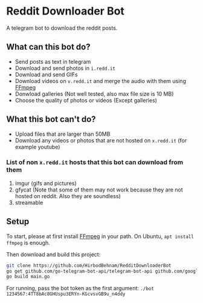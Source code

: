 # Reddit Downloader Bot
A telegram bot to download the reddit posts.
## What can this bot do?
* Send posts as text in telegram
* Download and send photos in `i.redd.it`
* Download and send GIFs
* Download videos on `v.redd.it` and merge the audio with them using [FFmpeg](https://www.ffmpeg.org/)
* Donwload galleries (Not well tested, also max file size is 10 MB)
* Choose the quality of photos or videos (Except galleries)
## What this bot can't do?
* Upload files that are larger than 50MB
* Download any videos or photos that are not hosted on `x.redd.it` (for example youtube)
### List of non `x.redd.it` hosts that this bot can download from them
1. imgur (gifs and pictures)
2. gfycat (Note that some of them may not work because they are not hosted on reddit. Also they are soundless)
3. streamable
## Setup
To start, please at first install [FFmpeg](https://www.ffmpeg.org/) in your path. On Ubuntu, `apt install ffmpeg` is enough.

Then download and build this project:
```bash
git clone https://github.com/HirbodBehnam/RedditDownloaderBot
go get github.com/go-telegram-bot-api/telegram-bot-api github.com/google/uuid github.com/patrickmn/go-cache github.com/PuerkitoBio/goquery
go build main.go
```

For running, pass the bot token as the first argument: `./bot 1234567:4TT8bAc8GHUspu3ERYn-KGcvsvGB9u_n4ddy`
